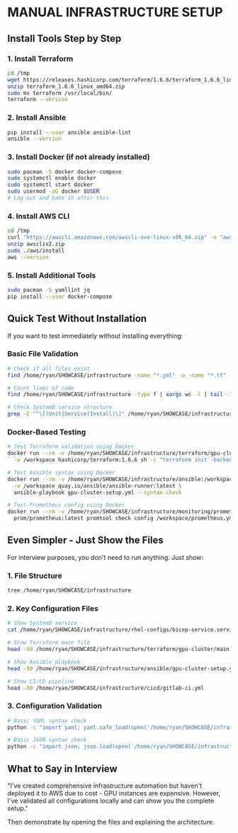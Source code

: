 # MANUAL INFRASTRUCTURE SETUP

## Install Tools Step by Step

### 1. Install Terraform
```bash
cd /tmp
wget https://releases.hashicorp.com/terraform/1.6.6/terraform_1.6.6_linux_amd64.zip
unzip terraform_1.6.6_linux_amd64.zip
sudo mv terraform /usr/local/bin/
terraform --version
```

### 2. Install Ansible
```bash
pip install --user ansible ansible-lint
ansible --version
```

### 3. Install Docker (if not already installed)
```bash
sudo pacman -S docker docker-compose
sudo systemctl enable docker
sudo systemctl start docker
sudo usermod -aG docker $USER
# Log out and back in after this
```

### 4. Install AWS CLI
```bash
cd /tmp
curl "https://awscli.amazonaws.com/awscli-exe-linux-x86_64.zip" -o "awscliv2.zip"
unzip awscliv2.zip
sudo ./aws/install
aws --version
```

### 5. Install Additional Tools
```bash
sudo pacman -S yamllint jq
pip install --user docker-compose
```

## Quick Test Without Installation

If you want to test immediately without installing everything:

### Basic File Validation
```bash
# Check if all files exist
find /home/ryan/SHOWCASE/infrastructure -name "*.yml" -o -name "*.tf" -o -name "*.service"

# Count lines of code
find /home/ryan/SHOWCASE/infrastructure -type f | xargs wc -l | tail -1

# Check SystemD service structure
grep -E "^\[(Unit|Service|Install)\]" /home/ryan/SHOWCASE/infrastructure/rhel-configs/*.service
```

### Docker-Based Testing
```bash
# Test Terraform validation using Docker
docker run --rm -v /home/ryan/SHOWCASE/infrastructure/terraform/gpu-cluster:/workspace \
  -w /workspace hashicorp/terraform:1.6.6 sh -c "terraform init -backend=false && terraform validate"

# Test Ansible syntax using Docker
docker run --rm -v /home/ryan/SHOWCASE/infrastructure/ansible:/workspace \
  -w /workspace quay.io/ansible/ansible-runner:latest \
  ansible-playbook gpu-cluster-setup.yml --syntax-check

# Test Prometheus config using Docker
docker run --rm -v /home/ryan/SHOWCASE/infrastructure/monitoring/prometheus:/workspace \
  prom/prometheus:latest promtool check config /workspace/prometheus.yml
```

## Even Simpler - Just Show the Files

For interview purposes, you don't need to run anything. Just show:

### 1. File Structure
```bash
tree /home/ryan/SHOWCASE/infrastructure
```

### 2. Key Configuration Files
```bash
# Show SystemD service
cat /home/ryan/SHOWCASE/infrastructure/rhel-configs/bicep-service.service

# Show Terraform main file  
head -50 /home/ryan/SHOWCASE/infrastructure/terraform/gpu-cluster/main.tf

# Show Ansible playbook
head -50 /home/ryan/SHOWCASE/infrastructure/ansible/gpu-cluster-setup.yml

# Show CI/CD pipeline
head -50 /home/ryan/SHOWCASE/infrastructure/cicd/gitlab-ci.yml
```

### 3. Configuration Validation
```bash
# Basic YAML syntax check
python -c "import yaml; yaml.safe_load(open('/home/ryan/SHOWCASE/infrastructure/ansible/gpu-cluster-setup.yml'))"

# Basic JSON syntax check  
python -c "import json; json.load(open('/home/ryan/SHOWCASE/infrastructure/grafana-dashboards/gpu-cluster-overview.json'))"
```

## What to Say in Interview

"I've created comprehensive infrastructure automation but haven't deployed it to AWS due to cost - GPU instances are expensive. However, I've validated all configurations locally and can show you the complete setup."

Then demonstrate by opening the files and explaining the architecture.